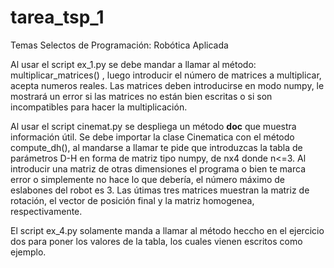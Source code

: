 # tarea_tsp_1
Temas Selectos de Programación:  Robótica Aplicada   

Al usar el script ex_1.py se debe mandar a llamar al método: multiplicar_matrices() , luego introducir el número de matrices a multiplicar, acepta numeros reales. Las matrices deben introducirse en modo numpy, le mostrará un error si las matrices no están bien escritas o si son incompatibles para hacer la multiplicación.

Al usar el script cinemat.py se despliega un método __doc__ que muestra información útil. Se debe importar la clase Cinematica con el método compute_dh(), al mandarse a llamar te pide que introduzcas la tabla de parámetros D-H en forma de matriz tipo numpy, de nx4 donde n<=3. Al introducir una matriz de otras dimensiones el programa o bien te marca error o simplemente no hace lo que debería, el número máximo de eslabones del robot es 3. Las útimas tres matrices muestran la matriz de rotación, el vector de posición final y la matriz homogenea, respectivamente.

El script ex_4.py solamente manda a llamar al método heccho en el ejercicio dos para poner los valores de la tabla, los cuales vienen escritos como ejemplo.
